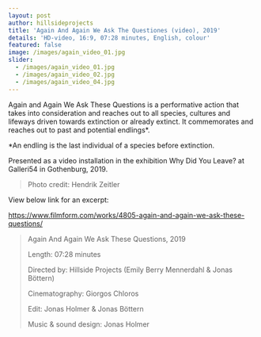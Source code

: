 ```yaml
---
layout: post
author: hillsideprojects
title: 'Again And Again We Ask The Questiones (video), 2019'
details: 'HD-video, 16:9, 07:28 minutes, English, colour'
featured: false
image: /images/again_video_01.jpg
slider:
  - /images/again_video_01.jpg
  - /images/again_video_02.jpg
  - /images/again_video_04.jpg
---
```

Again and Again We Ask These Questions is a performative action that takes into consideration and reaches out to all species, cultures and lifeways driven towards extinction or already extinct. It commemorates and reaches out to past and potential endlings*.

\*An endling is the last individual of a species before extinction.

Presented as a video installation in the exhibition Why Did You Leave? at Galleri54 in Gothenburg, 2019.

> Photo credit: Hendrik Zeitler

View below link for an excerpt:

<https://www.filmform.com/works/4805-again-and-again-we-ask-these-questions/>



> Again And Again We Ask These Questions, 2019
>
> Length: 07:28 minutes
>
> Directed by: Hillside Projects (Emily Berry Mennerdahl & Jonas Böttern)
>
> Cinematography: Giorgos Chloros
>
> Edit: Jonas Holmer & Jonas Böttern
>
> Music & sound design: Jonas Holmer
>
>
>
>
